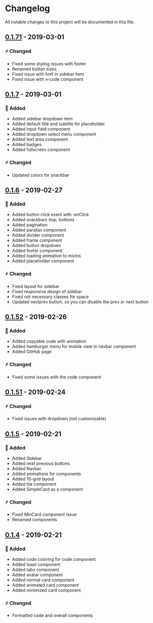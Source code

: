 # Changelog
All notable changes to this project will be documented in this file.

## [0.1.71] - 2019-03-01
### ⚡️ Changed
- Fixed some styling issues with footer
- Renamed button sizes
- Fixed issue with href in sidebar item
- Fixed issue with v-code component


## [0.1.7] - 2019-03-01
### 🔨 Added
- Added sidebar dropdown item
- Added default title and subtitle for placeholder
- Added input field component
- Added dropdown select menu component
- Added text area component
- Added badges
- Added fullscreen component

### ⚡️ Changed
- Updated colors for snackbar


## [0.1.6] - 2019-02-27
### 🔨 Added
- Added button click event with :onClick
- Added snackbars (top, bottom)
- Added pagination
- Added parallax component
- Added divider component
- Added frame component
- Added button dropdown
- Added footer component
- Added loading animation to mixins
- Added placeholder component

### ⚡️ Changed
- Fixed layout for sidebar
- Fixed responsive design of sidebar
- Fixed not necessary classes for space
- Updated nextprev button, so you can disable the prev or next button


## [0.1.52] - 2019-02-26
### 🔨 Added
- Added copyable code with animation
- Added hamburger menu for mobile view in navbar component
- Added GitHub page

### ⚡️ Changed
- Fixed some issues with the code component


## [0.1.51] - 2019-02-24
### ⚡️ Changed
- Fixed issues with dropdown (not customizable)


## [0.1.5] - 2019-02-21
### 🔨 Added
- Added Sidebar
- Added next previous buttons
- Added Navbar
- Added animations for components
- Added 10-grid layout
- Added tile component
- Added SimpleCard as a component

### ⚡️ Changed
- Fixed MinCard component issue
- Renamed components


## [0.1.4] - 2019-02-21
### 🔨 Added
- Added code coloring for code component
- Added toast component
- Added tabs component
- Added avatar component
- Added normal card component
- Added animated card component
- Added minimized card component

### ⚡️ Changed
- Formatted code and overall components


[0.1.4]: https://www.npmjs.com/package/vue-cirrus/v/0.1.4
[0.1.5]: https://www.npmjs.com/package/vue-cirrus/v/0.1.5
[0.1.51]: https://www.npmjs.com/package/vue-cirrus/v/0.1.51
[0.1.52]: https://www.npmjs.com/package/vue-cirrus/v/0.1.52
[0.1.6]: https://www.npmjs.com/package/vue-cirrus/v/0.1.6
[0.1.7]: https://www.npmjs.com/package/vue-cirrus/v/0.1.7
[0.1.71]: https://www.npmjs.com/package/vue-cirrus/v/0.1.71